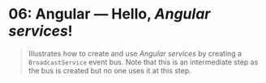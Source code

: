 # 06: Angular &mdash; Hello, *Angular services*!
> Illustrates how to create and use *Angular services* by creating a `BroadcastService` event bus. Note that this is an intermediate step as the bus is created but no one uses it at this step.